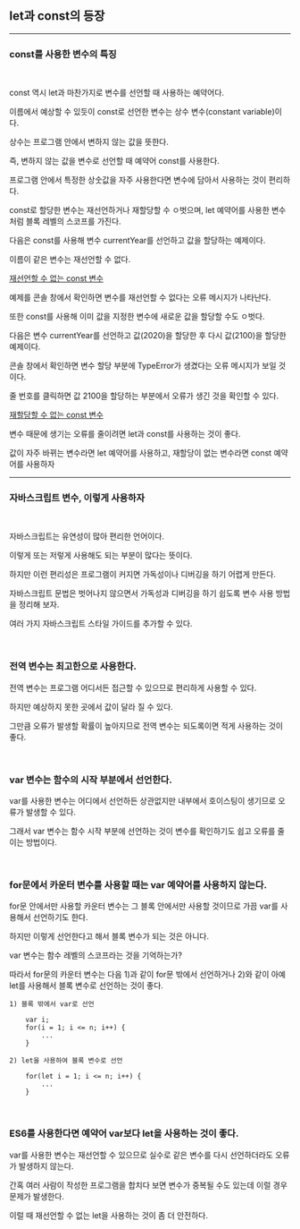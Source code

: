 ## let과 const의 등장

***
### const를 사용한 변수의 특징

<br>

const 역시 let과 마찬가지로 변수를 선언할 때 사용하는 예약어다.

이름에서 예상할 수 있듯이 const로 선언한 변수는 상수 변수(constant variable)이다.

상수는 프로그램 안에서 변하지 않는 값을 뜻한다.

즉, 변하지 않는 값을 변수로 선언할 때 예약어 const를 사용한다.

프로그램 안에서 특정한 상숫값을 자주 사용한다면 변수에 담아서 사용하는 것이 편리하다.

const로 할당한 변수는 재선언하거나 재할당할 수 ㅇ벗으며, let 예약어를 사용한 변수처럼 블록 레벨의 스코프를 가진다.

다음은 const를 사용해 변수 currentYear를 선언하고 값을 할당하는 예제이다.

이름이 같은 변수는 재선언할 수 없다.

[재선언할 수 없는 const 변수](./Doit_JavaScript_day19-1.html)

예제를 콘솔 창에서 확인하면 변수를 재선언할 수 없다는 오류 메시지가 나타난다.

또한 const를 사용해 이미 값을 지정한 변수에 새로운 값을 할당할 수도 ㅇ벗다.

다음은 변수 currentYear를 선언하고 값(2020)을 할당한 후 다시 값(2100)을 할당한 예제이다.

콘솔 창에서 확인하면 변수 할당 부분에 TypeError가 생겼다는 오류 메시지가 보일 것이다.

줄 번호를 클릭하면 값 2100을 할당하는 부분에서 오류가 생긴 것을 확인할 수 있다.

[재할당할 수 없는 const 변수](./Doit_JavaScript_day19-2.html)

변수 때문에 생기는 오류를 줄이려면 let과 const를 사용하는 것이 좋다.

값이 자주 바뀌는 변수라면 let 예약어를 사용하고, 재할당이 없는 변수라면 const 예약어를 사용하자

***
### 자바스크립트 변수, 이렇게 사용하자

<br>

자바스크립트는 유연성이 많아 편리한 언어이다.

이렇게 또는 저렇게 사용해도 되는 부분이 많다는 뜻이다.

하지만 이런 편리성은 프로그램이 커지면 가독성이나 디버깅을 하기 어렵게 만든다.

자바스크립트 문법은 벗어나지 않으면서 가독성과 디버깅을 하기 쉽도록 변수 사용 방법을 정리해 보자.

여러 가지 자바스크립트 스타일 가이드를 추가할 수 있다.

<br>

### 전역 변수는 최고한으로 사용한다.

전역 변수는 프로그램 어디서든 접근할 수 있으므로 편리하게 사용할 수 있다.

하지만 예상하지 못한 곳에서 값이 달라 질 수 있다.

그만큼 오류가 발생할 확률이 높아지므로 전역 변수는 되도록이면 적게 사용하는 것이 좋다.

<br>

### var 변수는 함수의 시작 부분에서 선언한다.

var를 사용한 변수는 어디에서 선언하든 상관없지만 내부에서 호이스팅이 생기므로 오류가 발생할 수 있다.

그래서 var 변수는 함수 시작 부분에 선언하는 것이 변수를 확인하기도 쉽고 오류를 줄이는 방법이다.

<br>

### for문에서 카운터 변수를 사용할 때는 var 예약어를 사용하지 않는다.

for문 안에서만 사용할 카운터 변수는 그 블록 안에서만 사용할 것이므로 가끔 var를 사용해서 선언하기도 한다.

하지만 이렇게 선언한다고 해서 블록 변수가 되는 것은 아니다.

var 변수는 함수 레벨의 스코프라는 것을 기억하는가?

따라서 for문의 카운터 변수는 다음 1)과 같이 for문 밖에서 선언하거나 2)와 같이 아예 let를 사용해서 블록 변수로 선언하는 것이 좋다.

    1) 블록 밖에서 var로 선언

        var i;
        for(i = 1; i <= n; i++) {
            ...
        }

    2) let을 사용하여 블록 변수로 선언

        for(let i = 1; i <= n; i++) {
            ...
        }

<br>

### ES6를 사용한다면 예약어 var보다 let을 사용하는 것이 좋다.

var를 사용한 변수는 재선언할 수 있으므로 실수로 같은 변수를 다시 선언하더라도 오류가 발생하지 않는다.

간혹 여러 사람이 작성한 프로그램을 합치다 보면 변수가 중복될 수도 있는데 이럴 경우 문제가 발생한다.

이럴 때 재선언할 수 없는 let을 사용하는 것이 좀 더 안전하다.



